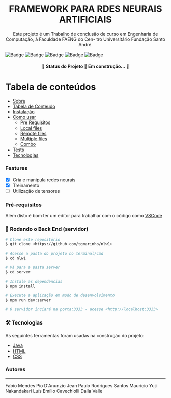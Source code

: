 <h1 align="center">FRAMEWORK PARA RDES NEURAIS ARTIFICIAIS</h1>

<p align="center">Este projeto é um Trabalho de conclusão de curso em Engenharia de
Computação, à Faculdade FAENG do Cen-
tro Universitário Fundação Santo André. </p>

![Badge](https://img.shields.io/github/issues/StackDev-TCC/framework-neural_network)
![Badge](https://img.shields.io/github/forks/StackDev-TCC/framework-neural_network)
![Badge](https://img.shields.io/github/stars/StackDev-TCC/framework-neural_network)
![Badge](https://img.shields.io/github/license/StackDev-TCC/framework-neural_network)
![Badge](https://img.shields.io/twitter/url?url=https%3A%2F%2Fgithub.com%2FStackDev-TCC%2Fframework-neural_network
)

<h4 align="center"> 
	🚧  Status do Projeto 🚀 Em construção...  🚧
</h4>



Tabela de conteúdos
=================
<!--ts-->
   * [Sobre](#Sobre)
   * [Tabela de Conteudo](#tabela-de-conteudo)
   * [Instalação](#instalacao)
   * [Como usar](#como-usar)
      * [Pre Requisitos](#pre-requisitos)
      * [Local files](#local-files)
      * [Remote files](#remote-files)
      * [Multiple files](#multiple-files)
      * [Combo](#combo)
   * [Tests](#testes)
   * [Tecnologias](#tecnologias)
<!--te-->

### Features

- [x] Cria e manipula redes neurais
- [x] Treinamento
- [ ] Utilização de tensores

### Pré-requisitos


Além disto é bom ter um editor para trabalhar com o código como [VSCode](https://code.visualstudio.com/)

### 🎲 Rodando o Back End (servidor)

```bash
# Clone este repositório
$ git clone <https://github.com/tgmarinho/nlw1>

# Acesse a pasta do projeto no terminal/cmd
$ cd nlw1

# Vá para a pasta server
$ cd server

# Instale as dependências
$ npm install

# Execute a aplicação em modo de desenvolvimento
$ npm run dev:server

# O servidor inciará na porta:3333 - acesse <http://localhost:3333>
```

### 🛠 Tecnologias

As seguintes ferramentas foram usadas na construção do projeto:

- [Java](https://www.java.com/)
- [HTML](https://)
- [CSS](https://)

### Autores
---

Fabio Mendes Pio D'Anunzio
Jean Paulo Rodrigues Santos
Mauricio Yuji Nakandakari
Luís Emílio Cavechiolli Dalla Valle
